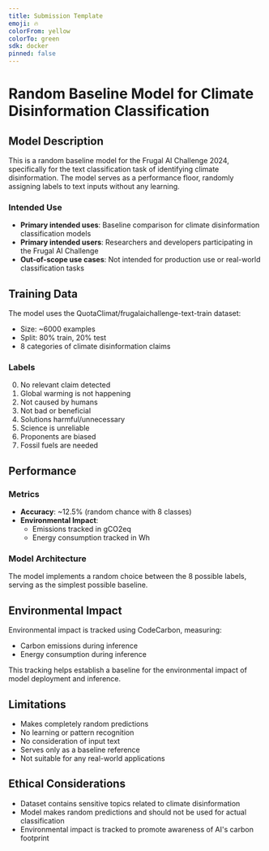 ```yaml
---
title: Submission Template
emoji: 🔥
colorFrom: yellow
colorTo: green
sdk: docker
pinned: false
---
```



# Random Baseline Model for Climate Disinformation Classification

## Model Description

This is a random baseline model for the Frugal AI Challenge 2024, specifically for the text classification task of identifying climate disinformation. The model serves as a performance floor, randomly assigning labels to text inputs without any learning.

### Intended Use

- **Primary intended uses**: Baseline comparison for climate disinformation classification models
- **Primary intended users**: Researchers and developers participating in the Frugal AI Challenge
- **Out-of-scope use cases**: Not intended for production use or real-world classification tasks

## Training Data

The model uses the QuotaClimat/frugalaichallenge-text-train dataset:
- Size: ~6000 examples
- Split: 80% train, 20% test
- 8 categories of climate disinformation claims

### Labels
0. No relevant claim detected
1. Global warming is not happening
2. Not caused by humans
3. Not bad or beneficial
4. Solutions harmful/unnecessary
5. Science is unreliable
6. Proponents are biased
7. Fossil fuels are needed

## Performance

### Metrics
- **Accuracy**: ~12.5% (random chance with 8 classes)
- **Environmental Impact**:
  - Emissions tracked in gCO2eq
  - Energy consumption tracked in Wh

### Model Architecture
The model implements a random choice between the 8 possible labels, serving as the simplest possible baseline.

## Environmental Impact

Environmental impact is tracked using CodeCarbon, measuring:
- Carbon emissions during inference
- Energy consumption during inference

This tracking helps establish a baseline for the environmental impact of model deployment and inference.

## Limitations
- Makes completely random predictions
- No learning or pattern recognition
- No consideration of input text
- Serves only as a baseline reference
- Not suitable for any real-world applications

## Ethical Considerations

- Dataset contains sensitive topics related to climate disinformation
- Model makes random predictions and should not be used for actual classification
- Environmental impact is tracked to promote awareness of AI's carbon footprint
```
